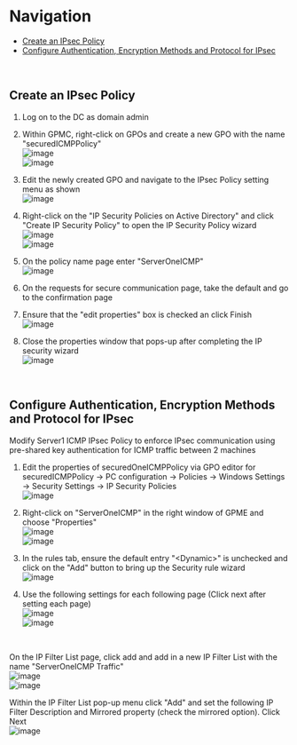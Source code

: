 # Navigation
* [Create an IPsec Policy](#create-an-ipsec-policy)
* [Configure Authentication, Encryption Methods and Protocol for IPsec](#configure-authentication-encryption-methods-and-protocol-for-ipsec)

<br>

## Create an IPsec Policy  

1. Log on to the DC as domain admin  

2. Within GPMC, right-click on GPOs and create a new GPO with the name "securedICMPPolicy"  
![image](../images/Pasted%20image%2020230815105132.png)  
![image](../images/Pasted%20image%2020230815105217.png)  

3. Edit the newly created GPO and navigate to the IPsec Policy setting menu as shown  
![image](../images/Pasted%20image%2020230815105408.png)  

4. Right-click on the "IP Security Policies on Active Directory" and click "Create IP Security Policy" to open the IP Security Policy wizard  
![image](../images/Pasted%20image%2020230815105605.png)  
![image](../images/Pasted%20image%2020230815105642.png)  

5. On the policy name page enter "ServerOneICMP"  
![image](../images/Pasted%20image%2020230815110829.png)  

6. On the requests for secure communication page, take the default and go to the confirmation page  

7. Ensure that the "edit properties" box is checked an click Finish  
![image](../images/Pasted%20image%2020230815111030.png)  

8. Close the properties window that pops-up after completing the IP security wizard  
![image](../images/Pasted%20image%2020230815111143.png)  

<br>

## Configure Authentication, Encryption Methods and Protocol for IPsec  

Modify Server1 ICMP IPsec Policy to enforce IPsec communication using pre-shared key authentication for ICMP traffic between 2 machines  

1. Edit the properties of securedOneICMPPolicy via GPO editor for securedICMPPolicy -> PC configuration -> Policies -> Windows Settings -> Security Settings -> IP Security Policies  
![image](../images/Pasted%20image%2020230815112610.png)  

2. Right-click on "ServerOneICMP" in the right window of GPME and choose "Properties"  
![image](../images/Pasted%20image%2020230815112721.png)  
![image](../images/Pasted%20image%2020230815112812.png)  

3. In the rules tab, ensure the default entry "\<Dynamic\>" is unchecked and click on the "Add" button to bring up the Security rule wizard  
![image](../images/Pasted%20image%2020230815113002.png)  

4. Use the following settings for each following page (Click next after setting each page)  
![image](../images/Pasted%20image%2020230815113213.png)  
![image](../images/Pasted%20image%2020230815113247.png)  

<br>

On the IP Filter List page, click add and add in a new IP Filter List with the name "ServerOneICMP Traffic"  
![image](../images/Pasted%20image%2020230815113415.png)  
![image](../images/Pasted%20image%2020230815113502.png)  

Within the IP Filter List pop-up menu click "Add" and set the following IP Filter Description and Mirrored property (check the mirrored option). Click Next  
![image](../images/Pasted%20image%2020230815113657.png)  

